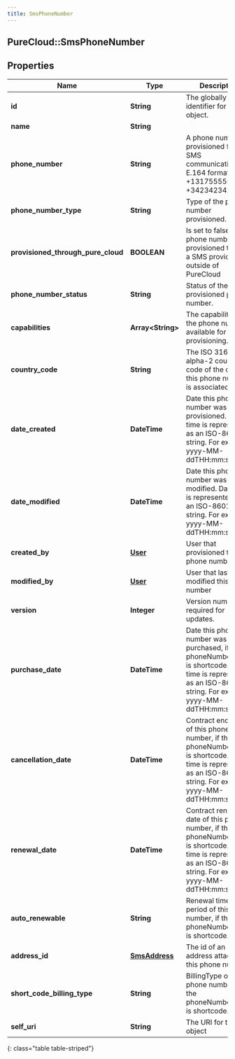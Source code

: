 ```yaml
---
title: SmsPhoneNumber
---
```

## PureCloud::SmsPhoneNumber

## Properties

|Name | Type | Description | Notes|
|------------ | ------------- | ------------- | -------------|
| **id** | **String** | The globally unique identifier for the object. | [optional] |
| **name** | **String** |  | [optional] |
| **phone_number** | **String** | A phone number provisioned for SMS communications in E.164 format. E.g. +13175555555 or +34234234234 | |
| **phone_number_type** | **String** | Type of the phone number provisioned. | [optional] |
| **provisioned_through_pure_cloud** | **BOOLEAN** | Is set to false, if the phone number is provisioned through a SMS provider, outside of PureCloud | [optional] |
| **phone_number_status** | **String** | Status of the provisioned phone number. | [optional] |
| **capabilities** | **Array&lt;String&gt;** | The capabilities of the phone number available for provisioning. | [optional] |
| **country_code** | **String** | The ISO 3166-1 alpha-2 country code of the country this phone number is associated with. | [optional] |
| **date_created** | **DateTime** | Date this phone number was provisioned. Date time is represented as an ISO-8601 string. For example: yyyy-MM-ddTHH:mm:ss.SSSZ | [optional] |
| **date_modified** | **DateTime** | Date this phone number was modified. Date time is represented as an ISO-8601 string. For example: yyyy-MM-ddTHH:mm:ss.SSSZ | [optional] |
| **created_by** | [**User**](User.html) | User that provisioned this phone number | [optional] |
| **modified_by** | [**User**](User.html) | User that last modified this phone number | [optional] |
| **version** | **Integer** | Version number required for updates. | |
| **purchase_date** | **DateTime** | Date this phone number was purchased, if the phoneNumberType is shortcode. Date time is represented as an ISO-8601 string. For example: yyyy-MM-ddTHH:mm:ss.SSSZ | [optional] |
| **cancellation_date** | **DateTime** | Contract end date of this phone number, if the phoneNumberType is shortcode. Date time is represented as an ISO-8601 string. For example: yyyy-MM-ddTHH:mm:ss.SSSZ | [optional] |
| **renewal_date** | **DateTime** | Contract renewal date of this phone number, if the phoneNumberType is shortcode. Date time is represented as an ISO-8601 string. For example: yyyy-MM-ddTHH:mm:ss.SSSZ | [optional] |
| **auto_renewable** | **String** | Renewal time period of this phone number, if the phoneNumberType is shortcode. | [optional] |
| **address_id** | [**SmsAddress**](SmsAddress.html) | The id of an address attached to this phone number. | [optional] |
| **short_code_billing_type** | **String** | BillingType of this phone number, if the phoneNumberType is shortcode. | [optional] |
| **self_uri** | **String** | The URI for this object | [optional] |
{: class="table table-striped"}


